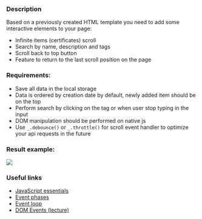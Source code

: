 ### Description
   Based on a previously created HTML template you need to add some  interactive elements to your page:
   - Infinite items (certificates) scroll
   - Search by name, description and tags
   - Scroll back to top button
   - Feature to return to the last scroll position on the page
### Requirements:
   - Save all data in the local storage
   - Data is ordered by creation date by default, newly added item should be on the top
   - Perform search by clicking on the tag or when user stop typing in the input
   - DOM manipulation should be performed on native js
   - Use `_.debounce()` or `_.throttle()` for scroll event handler to optimize your api requests in the future
### Result example:
![](js_dom_task_demo.gif) 
### Useful links
- [JavaScript essentials](https://www.linkedin.com/learning/javascript-essential-training-3/)
- [Event phases](https://www.smashingmagazine.com/2013/11/an-introduction-to-dom-events/)
- [Event loop](https://www.youtube.com/watch?v=8aGhZQkoFbQ)
- [DOM Events (lecture)](https://youtu.be/1Z2FYFZ_trI)